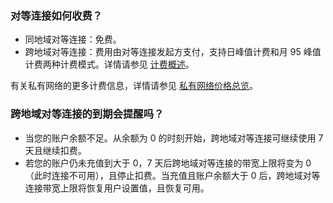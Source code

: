 
### 对等连接如何收费？
- 同地域对等连接：免费。
- 跨地域对等连接：费用由对等连接发起方支付，支持日峰值计费和月 95 峰值计费两种计费模式。详情请参见 [计费概述](https://cloud.tencent.com/document/product/553/18833)。

有关私有网络的更多计费信息，详情请参见 [私有网络价格总览](https://cloud.tencent.com/doc/product/215/3079)。

### 跨地域对等连接的到期会提醒吗？
- 当您的账户余额不足。从余额为 0 的时刻开始，跨地域对等连接可继续使用 7 天且继续扣费。
- 若您的账户仍未充值到大于 0，7 天后跨地域对等连接的带宽上限将变为 0（此时连接不可用），且停止扣费。当充值且账户余额大于 0 后，跨地域对等连接带宽上限将恢复用户设置值，且恢复可用。
